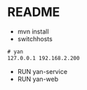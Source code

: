 # README

- mvn install
- switchhosts

```html
# yan
127.0.0.1 192.168.2.200
```

- RUN yan-service
- RUN yan-web
